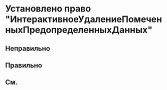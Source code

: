 # Установлено право "ИнтерактивноеУдалениеПомеченныхПредопределенныхДанных"



## Неправильно

## Правильно

## См.

